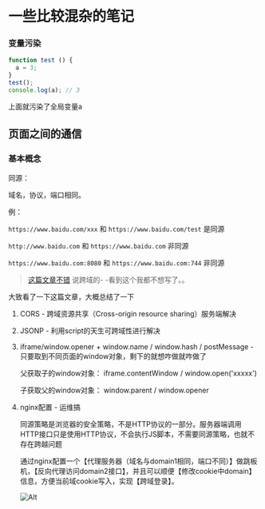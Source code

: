 # 一些比较混杂的笔记

### 变量污染

```javascript
function test () {
  a = 3;
}
test();
console.log(a); // 3 
```

上面就污染了全局变量a


## 页面之间的通信

### 基本概念
同源： 

域名，协议，端口相同。

例：

``https://www.baidu.com/xxx`` 和 ``https://www.baidu.com/test`` 是同源

``http://www.baidu.com`` 和 ``https://www.baidu.com`` 非同源

``https://www.baidu.com:8080`` 和 ``https://www.baidu.com:744`` 非同源



> [这篇文章不错](https://blog.csdn.net/weixin_28900307/article/details/88560814) 说跨域的- -看到这个我都不想写了。。

大致看了一下这篇文章，大概总结了一下

1. CORS - 跨域资源共享（Cross-origin resource sharing）服务端解决

2. JSONP - 利用script的天生可跨域性进行解决

3. iframe/window.opener + window.name / window.hash / postMessage - 只要取到不同页面的window对象，剩下的就想咋做就咋做了


    父获取子的window对象： iframe.contentWindow / window.open('xxxxx')
    
    子获取父的window对象： window.parent / window.opener
    
4. nginx配置 - 运维搞

    同源策略是浏览器的安全策略，不是HTTP协议的一部分。服务器端调用HTTP接口只是使用HTTP协议，不会执行JS脚本，不需要同源策略，也就不存在跨越问题
    
    通过nginx配置一个【代理服务器（域名与domain1相同，端口不同）】做跳板机，【反向代理访问domain2接口】，并且可以顺便【修改cookie中domain】信息，方便当前域cookie写入，实现【跨域登录】。
    
    ![Alt](https://img-blog.csdnimg.cn/20190314203358407.png?x-oss-process=image/watermark,type_ZmFuZ3poZW5naGVpdGk,shadow_10,text_aHR0cHM6Ly9ibG9nLmNzZG4ubmV0L3dlaXhpbl8yODkwMDMwNw==,size_16,color_FFFFFF,t_70)


